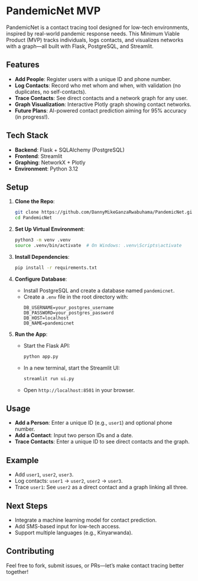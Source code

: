 # PandemicNet MVP

PandemicNet is a contact tracing tool designed for low-tech environments, inspired by real-world pandemic response needs. This Minimum Viable Product (MVP) tracks individuals, logs contacts, and visualizes networks with a graph—all built with Flask, PostgreSQL, and Streamlit.

## Features
- **Add People**: Register users with a unique ID and phone number.
- **Log Contacts**: Record who met whom and when, with validation (no duplicates, no self-contacts).
- **Trace Contacts**: See direct contacts and a network graph for any user.
- **Graph Visualization**: Interactive Plotly graph showing contact networks.
- **Future Plans**: AI-powered contact prediction aiming for 95% accuracy (in progress!).

## Tech Stack
- **Backend**: Flask + SQLAlchemy (PostgreSQL)
- **Frontend**: Streamlit
- **Graphing**: NetworkX + Plotly
- **Environment**: Python 3.12

## Setup
1. **Clone the Repo**:
   ```bash
   git clone https://github.com/DannyMikeGanzaRwabuhama/PandemicNet.git
   cd PandemicNet

2. **Set Up Virtual Environment**:
   ```bash
   python3 -m venv .venv
   source .venv/bin/activate  # On Windows: .venv\Scripts\activate
   ```

3. **Install Dependencies**:
   ```bash
   pip install -r requirements.txt
   ```

4. **Configure Database**:
   - Install PostgreSQL and create a database named `pandemicnet`.
   - Create a `.env` file in the root directory with:
     ```
     DB_USERNAME=your_postgres_username
     DB_PASSWORD=your_postgres_password
     DB_HOST=localhost
     DB_NAME=pandemicnet
     ```

5. **Run the App**:
   - Start the Flask API:
     ```bash
     python app.py
     ```
   - In a new terminal, start the Streamlit UI:
     ```bash
     streamlit run ui.py
     ```
   - Open `http://localhost:8501` in your browser.

## Usage
- **Add a Person**: Enter a unique ID (e.g., `user1`) and optional phone number.
- **Add a Contact**: Input two person IDs and a date.
- **Trace Contacts**: Enter a unique ID to see direct contacts and the graph.

## Example
- Add `user1`, `user2`, `user3`.
- Log contacts: `user1` → `user2`, `user2` → `user3`.
- Trace `user1`: See `user2` as a direct contact and a graph linking all three.

## Next Steps
- Integrate a machine learning model for contact prediction.
- Add SMS-based input for low-tech access.
- Support multiple languages (e.g., Kinyarwanda).

## Contributing
Feel free to fork, submit issues, or PRs—let’s make contact tracing better together!

